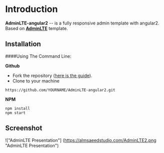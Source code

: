 Introduction
============

**AdminLTE-angular2** -- is a fully responsive admin template with angular2. Based on **[AdminLTE](https://github.com/almasaeed2010/AdminLTE)** template.

Installation
------------

####Using The Command Line:

**Github**

- Fork the repository ([here is the guide](https://help.github.com/articles/fork-a-repo/)).
- Clone to your machine
```
https://github.com/YOURNAME/AdminLTE-angular2.git
```

**NPM**

```
npm install
npm start
```

Screenshot
------------

!["AdminLTE Presentation"] (https://almsaeedstudio.com/AdminLTE2.png "AdminLTE Presentation")
